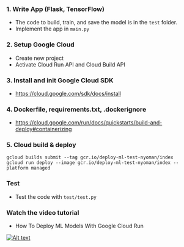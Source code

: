 ### 1. Write App (Flask, TensorFlow)

- The code to build, train, and save the model is in the `test` folder.
- Implement the app in `main.py`

### 2. Setup Google Cloud

- Create new project
- Activate Cloud Run API and Cloud Build API

### 3. Install and init Google Cloud SDK

- https://cloud.google.com/sdk/docs/install

### 4. Dockerfile, requirements.txt, .dockerignore

- https://cloud.google.com/run/docs/quickstarts/build-and-deploy#containerizing

### 5. Cloud build & deploy

```
gcloud builds submit --tag gcr.io/deploy-ml-test-nyoman/index
gcloud run deploy --image gcr.io/deploy-ml-test-nyoman/index --platform managed
```

### Test

- Test the code with `test/test.py`

### Watch the video tutorial

- How To Deploy ML Models With Google Cloud Run

[![Alt text](https://img.youtube.com/vi/vieoHqt7pxo/hqdefault.jpg)](https://youtu.be/vieoHqt7pxo)
